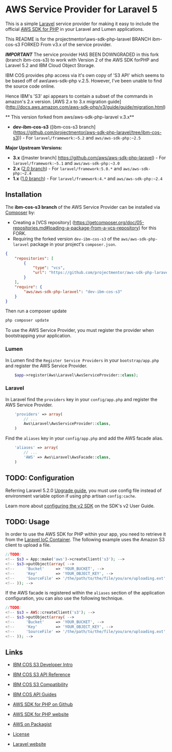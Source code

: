 # AWS Service Provider for Laravel 5

<!-- [![@awsforphp on Twitter](http://img.shields.io/badge/twitter-%40awsforphp-blue.svg?style=flat)](https://twitter.com/awsforphp) -->
<!-- [![Build Status](https://img.shields.io/travis/aws/aws-sdk-php-laravel.svg)](https://travis-ci.org/aws/aws-sdk-php-laravel) -->
<!-- [![Latest Stable Version](https://img.shields.io/packagist/v/aws/aws-sdk-php-laravel.svg)](https://packagist.org/packages/aws/aws-sdk-php-laravel) -->
<!-- [![Total Downloads](https://img.shields.io/packagist/dt/aws/aws-sdk-php-laravel.svg)](https://packagist.org/packages/aws/aws-sdk-php-laravel) -->
<!-- [![Gitter](https://badges.gitter.im/Join Chat.svg)](https://gitter.im/aws/aws-sdk-php?utm_source=badge&utm_medium=badge&utm_campaign=pr-badge) -->

This is a simple [Laravel](http://laravel.com/) service provider for making it easy to include the official
[AWS SDK for PHP](https://github.com/aws/aws-sdk-php) in your Laravel and Lumen applications.

This README is for the projectmentor\aws-sdk-php-laravel BRANCH ibm-cos-s3 FORKED From v3.x of the service provider.

***IMPORTANT***
The service provider HAS BEEN DOWNGRADED in this fork (branch ibm-cos-s3) to work with
Version 2 of the AWS SDK forPHP and Laravel 5.2 and IBM Cloud Object Storage.

IBM COS provides php access via it's own copy of 'S3 API' which seems to be based off of aws\aws-sdk-php v.2.5.
However, I've been unable to find the source code online.

Hence IBM's 'S3' api appears to contain a subset of the commands in amazon's 2.x version.
[AWS 2.x to 3.x migration guide] (http://docs.aws.amazon.com/aws-sdk-php/v3/guide/guide/migration.html)

** This version forked from aws/aws-sdk-php-laravel v.3.x** 

* **dev-ibm-cos-s3** ([ibm-cos-s3 branch] (https://github.com/projectmentor/aws-sdk-php-laravel/tree/ibm-cos-s3)) - For `laravel/framework:~5.2` and `aws/aws-sdk-php:~2.5`

**Major Upstream Versions:**

* **3.x** ([master branch] https://github.com/aws/aws-sdk-php-laravel) - For `laravel/framework:~5.1` and `aws/aws-sdk-php:~3.0`
* **2.x** ([2.0 branch](https://github.com/aws/aws-sdk-php-laravel/tree/2.0)) - For `laravel/framework:5.0.*` and `aws/aws-sdk-php:~2.4`
* **1.x** ([1.0 branch](https://github.com/aws/aws-sdk-php-laravel/tree/1.0)) - For `laravel/framework:4.*` and `aws/aws-sdk-php:~2.4`

## Installation

The **ibm-cos-s3 branch** of the AWS Service Provider can be installed via [Composer](http://getcomposer.org) by:

* Creating a [VCS repository] (https://getcomposer.org/doc/05-repositories.md#loading-a-package-from-a-vcs-repository) for this FORK.
* Requiring the forked version `dev-ibm-cos-s3` of the `aws/aws-sdk-php-laravel` package in your project's `composer.json`.

```json
{
    "repositories": [
        {
            "type": "vcs",
            "url": "https://github.com/projectmentor/aws-sdk-php-laravel"
        }
    ],
    "require": {
        "aws/aws-sdk-php-laravel": "dev-ibm-cos-s3"
    }
}
```

Then run a composer update
```sh
php composer update
```

To use the AWS Service Provider, you must register the provider when bootstrapping your application.


### Lumen
In Lumen find the `Register Service Providers` in your `bootstrap/app.php` and register the AWS Service Provider.

```php
    $app->register(Aws\Laravel\AwsServiceProvider::class);
```

### Laravel
In Laravel find the `providers` key in your `config/app.php` and register the AWS Service Provider.

```php
    'providers' => array(
        // ...
        Aws\Laravel\AwsServiceProvider::class,
    )
```

Find the `aliases` key in your `config/app.php` and add the AWS facade alias.

```php
    'aliases' => array(
        // ...
        'AWS' => Aws\Laravel\AwsFacade::class,
    )
```

## TODO: Configuration
<!-- By default, the package uses the following environment variables to auto-configure the plugin without modification: -->
<!-- ``` -->
<!-- AWS_ACCESS_KEY_ID -->
<!-- AWS_SECRET_ACCESS_KEY -->
<!-- AWS_REGION (default = us-east-1) -->
<!-- ``` -->

<!-- To customize the configuration file, publish the package configuration using Artisan. -->

<!-- ```sh -->
<!-- php artisan vendor:publish -->
<!-- ``` -->

<!-- Update your settings in the generated `app/config/aws.php` configuration file. -->

<!-- ```php -->
<!-- return [ -->
<!--     'credentials' => [ -->
<!--         'key'    => 'YOUR_AWS_ACCESS_KEY_ID', -->
<!--         'secret' => 'YOUR_AWS_SECRET_ACCESS_KEY', -->
<!--     ], -->
<!--     'region' => 'us-west-2', -->
<!--     'version' => 'latest', -->
    
<!--     // You can override settings for specific services -->
<!--     'Ses' => [ -->
<!--         'region' => 'us-east-1', -->
<!--     ], -->
<!-- ]; -->
<!-- ``` -->


Referring Laravel 5.2.0 [Upgrade guide](https://laravel.com/docs/5.2/upgrade#upgrade-5.2.0), you must use config
file instead of environment variable option if using php artisan `config:cache`.

Learn more about [configuring the v2 SDK](http://docs.aws.amazon.com/aws-sdk-php/v2/guide/configuration.html) on
the SDK's v2 User Guide.

## TODO: Usage

In order to use the AWS SDK for PHP within your app, you need to retrieve it from the [Laravel IoC
Container](http://laravel.com/docs/ioc). The following example uses the Amazon S3 client to upload a file.

```php
//TODO:
<!-- $s3 = App::make('aws')->createClient('s3'); -->
<!-- $s3->putObject(array( -->
<!--     'Bucket'     => 'YOUR_BUCKET', -->
<!--     'Key'        => 'YOUR_OBJECT_KEY', -->
<!--     'SourceFile' => '/the/path/to/the/file/you/are/uploading.ext', -->
<!-- )); -->
```

If the AWS facade is registered within the `aliases` section of the application configuration, you can also use the
following technique.

```php
//TODO:
<!-- $s3 = AWS::createClient('s3'); -->
<!-- $s3->putObject(array( -->
<!--     'Bucket'     => 'YOUR_BUCKET', -->
<!--     'Key'        => 'YOUR_OBJECT_KEY', -->
<!--     'SourceFile' => '/the/path/to/the/file/you/are/uploading.ext', -->
<!-- )); -->
```

## Links

<!-- * [IBM COS S3 API]() -->
* [IBM COS S3 Developer Intro](https://developer.ibm.com/recipes/tutorials/cloud-object-storage-s3-api-intro)
* [IBM COS S3 API Reference](https://ibm-public-cos.github.io/crs-docs/api-reference)
* [IBM COS S3 Compatibility](https://ibm-public-cos.github.io/crs-docs/about-compatibility-api)
* [IBM COS API Guides](https://ibm-public-cos.github.io/crs-docs/using-the-api)


* [AWS SDK for PHP on Github](http://github.com/aws/aws-sdk-php/tree/2.8)
* [AWS SDK for PHP website](http://aws.amazon.com/sdkforphp/)
* [AWS on Packagist](https://packagist.org/packages/aws/)
* [License](http://aws.amazon.com/apache2.0/)
* [Laravel website](http://laravel.com/)
